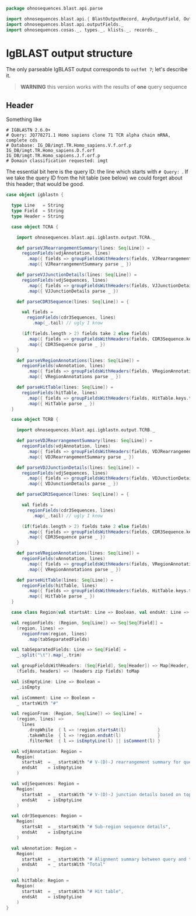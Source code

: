 
```scala
package ohnosequences.blast.api.parse

import ohnosequences.blast.api.{ BlastOutputRecord, AnyOutputField, OutputField }
import ohnosequences.blast.api.outputFields._
import ohnosequences.cosas._, types._, klists._, records._
```


# IgBLAST output structure

The only parseable IgBLAST output corresponds to `outfmt 7`; let's describe it.

> **WARNING** this version works with the results of **one** query sequence

## Header

Something like

```
# IGBLASTN 2.6.0+
# Query: JQ778271.1 Homo sapiens clone 71 TCR alpha chain mRNA, complete cds
# Database: IG_DB/imgt.TR.Homo_sapiens.V.f.orf.p IG_DB/imgt.TR.Homo_sapiens.D.f.orf IG_DB/imgt.TR.Homo_sapiens.J.f.orf.p
# Domain classification requested: imgt
```

The essential bit here is the query ID: the line which starts with `# Query: `. If we take the query ID from the hit table (see below) we could forget about this header; that would be good.


```scala
case object igblastn {

  type Line   = String
  type Field  = String
  type Header = String

  case object TCRA {

    import ohnosequences.blast.api.igblastn.output.TCRA._

    def parseVJRearrangementSummary(lines: Seq[Line]) =
      regionFields(vdjAnnotation, lines)
        .map({ fields => groupFieldsWithHeaders(fields, VJRearrangementSummary.keys.types map typeLabel asList) })
        .map({ VJRearrangementSummary parse _ })

    def parseVJJunctionDetails(lines: Seq[Line]) =
      regionFields(vdjSequences, lines)
        .map({ fields => groupFieldsWithHeaders(fields, VJJunctionDetails.keys.types map typeLabel asList) })
        .map({ VJJunctionDetails parse _ })

    def parseCDR3Sequence(lines: Seq[Line]) = {

      val fields =
        regionFields(cdr3Sequences, lines)
          .map(_.tail) // ugly I know

      (if(fields.length > 2) fields take 2 else fields)
        .map({ fields => groupFieldsWithHeaders(fields, CDR3Sequence.keys.types map typeLabel asList) })
        .map({ CDR3Sequence parse _ })
    }

    def parseVRegionAnnotations(lines: Seq[Line]) =
      regionFields(vAnnotation, lines)
        .map({ fields => groupFieldsWithHeaders(fields, VRegionAnnotations.keys.types map typeLabel asList) })
        .map({ VRegionAnnotations parse _ })

    def parseHitTable(lines: Seq[Line]) =
      regionFields(hitTable, lines)
        .map({ fields => groupFieldsWithHeaders(fields, HitTable.keys.types map typeLabel asList) })
        .map({ HitTable parse _ })
  }

  case object TCRB {

    import ohnosequences.blast.api.igblastn.output.TCRB._

    def parseVDJRearrangementSummary(lines: Seq[Line]) =
      regionFields(vdjAnnotation, lines)
        .map({ fields => groupFieldsWithHeaders(fields, VDJRearrangementSummary.keys.types map typeLabel asList) })
        .map({ VDJRearrangementSummary parse _ })

    def parseVDJJunctionDetails(lines: Seq[Line]) =
      regionFields(vdjSequences, lines)
        .map({ fields => groupFieldsWithHeaders(fields, VDJunctionDetails.keys.types map typeLabel asList) })
        .map({ VDJunctionDetails parse _ })

    def parseCDR3Sequence(lines: Seq[Line]) = {

      val fields =
        regionFields(cdr3Sequences, lines)
          .map(_.tail) // ugly I know

      (if(fields.length > 2) fields take 2 else fields)
        .map({ fields => groupFieldsWithHeaders(fields, CDR3Sequence.keys.types map typeLabel asList) })
        .map({ CDR3Sequence parse _ })
    }

    def parseVRegionAnnotations(lines: Seq[Line]) =
      regionFields(vAnnotation, lines)
        .map({ fields => groupFieldsWithHeaders(fields, VRegionAnnotations.keys.types map typeLabel asList) })
        .map({ VRegionAnnotations parse _ })

    def parseHitTable(lines: Seq[Line]) =
      regionFields(hitTable, lines)
        .map({ fields => groupFieldsWithHeaders(fields, HitTable.keys.types map typeLabel asList) })
        .map({ HitTable parse _ })
  }

  case class Region(val startsAt: Line => Boolean, val endsAt: Line => Boolean)

  val regionFields: (Region, Seq[Line]) => Seq[Seq[Field]] =
    (region, lines) =>
      regionFrom(region, lines)
        .map(tabSeparatedFields)

  val tabSeparatedFields: Line => Seq[Field] =
    _.split("\t").map(_.trim)

  val groupFieldsWithHeaders: (Seq[Field], Seq[Header]) => Map[Header, Field] =
    (fields, headers) => (headers zip fields) toMap

  val isEmptyLine: Line => Boolean =
    _.isEmpty

  val isComment: Line => Boolean =
    _ startsWith "#"

  val regionFrom: (Region, Seq[Line]) => Seq[Line] =
    (region, lines) =>
      lines
        .dropWhile  { l => !region.startsAt(l)            }
        .takeWhile  { l => !region.endsAt(l)              }
        .filterNot  { l => isEmptyLine(l) || isComment(l) }

  val vdjAnnotation: Region =
    Region(
      startsAt  = _ startsWith "# V-(D)-J rearrangement summary for query sequence",
      endsAt    = isEmptyLine
    )

  val vdjSequences: Region =
    Region(
      startsAt  = _ startsWith "# V-(D)-J junction details based on top germline gene matches",
      endsAt    = isEmptyLine
    )

  val cdr3Sequences: Region =
    Region(
      startsAt  = _ startsWith "# Sub-region sequence details",
      endsAt    = isEmptyLine
    )

  val vAnnotation: Region =
    Region(
      startsAt  = _ startsWith "# Alignment summary between query and top germline V gene hit",
      endsAt    = _ startsWith "Total"
    )

  val hitTable: Region =
    Region(
      startsAt  = _ startsWith "# Hit table",
      endsAt    = isEmptyLine
    )
}

```




[test/scala/CommandGeneration.scala]: ../../../../test/scala/CommandGeneration.scala.md
[test/scala/OutputParsing.scala]: ../../../../test/scala/OutputParsing.scala.md
[test/scala/OutputFieldsSpecification.scala]: ../../../../test/scala/OutputFieldsSpecification.scala.md
[test/scala/igblastn.scala]: ../../../../test/scala/igblastn.scala.md
[main/scala/api/outputFields.scala]: ../outputFields.scala.md
[main/scala/api/options.scala]: ../options.scala.md
[main/scala/api/package.scala]: ../package.scala.md
[main/scala/api/expressions.scala]: ../expressions.scala.md
[main/scala/api/parse/igblastn.scala]: igblastn.scala.md
[main/scala/api/commands/blastn.scala]: ../commands/blastn.scala.md
[main/scala/api/commands/blastp.scala]: ../commands/blastp.scala.md
[main/scala/api/commands/tblastx.scala]: ../commands/tblastx.scala.md
[main/scala/api/commands/tblastn.scala]: ../commands/tblastn.scala.md
[main/scala/api/commands/blastx.scala]: ../commands/blastx.scala.md
[main/scala/api/commands/makeblastdb.scala]: ../commands/makeblastdb.scala.md
[main/scala/api/commands/igblastn.scala]: ../commands/igblastn.scala.md